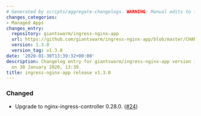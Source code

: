 ```yaml
---
# Generated by scripts/aggregate-changelogs. WARNING: Manual edits to this files will be overwritten.
changes_categories:
- Managed Apps
changes_entry:
  repository: giantswarm/ingress-nginx-app
  url: https://github.com/giantswarm/ingress-nginx-app/blob/master/CHANGELOG.md#130-2020-01-30
  version: 1.3.0
  version_tag: v1.3.0
date: '2020-01-30T13:39:32+00:00'
description: Changelog entry for giantswarm/ingress-nginx-app version 1.3.0, published
  on 30 January 2020, 13:39.
title: ingress-nginx-app release v1.3.0
---
```


### Changed
- Upgrade to nginx-ingress-controller 0.28.0. ([#24](https://github.com/giantswarm/ingress-nginx-app/pull/24))
